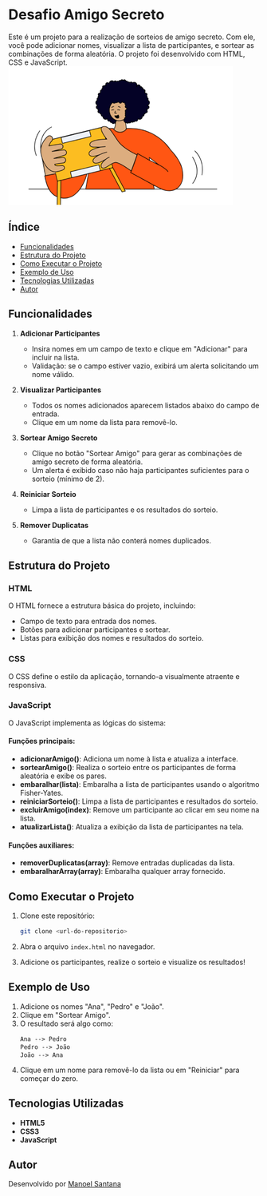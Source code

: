 # Desafio Amigo Secreto

Este é um projeto para a realização de sorteios de amigo secreto. Com ele, você pode adicionar nomes, visualizar a lista de participantes, e sortear as combinações de forma aleatória. O projeto foi desenvolvido com HTML, CSS e JavaScript.
![Amigo Secreto](./amigo-secreto.png)

## Índice

- <a href="#funcionalidades"> Funcionalidades</a>
- <a href="#estrutura-do-projeto"> Estrutura do Projeto</a>
- <a href="#como-executar-o-projeto"> Como Executar o Projeto</a>
- <a href="#exemplo-de-uso"> Exemplo de Uso</a>
- <a href="#tecnologias-utilizadas"> Tecnologias Utilizadas</a>
- <a href="#autor"> Autor</a>

## Funcionalidades

1. **Adicionar Participantes**

   - Insira nomes em um campo de texto e clique em "Adicionar" para incluir na lista.
   - Validação: se o campo estiver vazio, exibirá um alerta solicitando um nome válido.

2. **Visualizar Participantes**

   - Todos os nomes adicionados aparecem listados abaixo do campo de entrada.
   - Clique em um nome da lista para removê-lo.

3. **Sortear Amigo Secreto**

   - Clique no botão "Sortear Amigo" para gerar as combinações de amigo secreto de forma aleatória.
   - Um alerta é exibido caso não haja participantes suficientes para o sorteio (mínimo de 2).

4. **Reiniciar Sorteio**

   - Limpa a lista de participantes e os resultados do sorteio.

5. **Remover Duplicatas**
   - Garantia de que a lista não conterá nomes duplicados.

## Estrutura do Projeto

### HTML

O HTML fornece a estrutura básica do projeto, incluindo:

- Campo de texto para entrada dos nomes.
- Botões para adicionar participantes e sortear.
- Listas para exibição dos nomes e resultados do sorteio.

### CSS

O CSS define o estilo da aplicação, tornando-a visualmente atraente e responsiva.

### JavaScript

O JavaScript implementa as lógicas do sistema:

#### Funções principais:

- **adicionarAmigo()**: Adiciona um nome à lista e atualiza a interface.
- **sortearAmigo()**: Realiza o sorteio entre os participantes de forma aleatória e exibe os pares.
- **embaralhar(lista)**: Embaralha a lista de participantes usando o algoritmo Fisher-Yates.
- **reiniciarSorteio()**: Limpa a lista de participantes e resultados do sorteio.
- **excluirAmigo(index)**: Remove um participante ao clicar em seu nome na lista.
- **atualizarLista()**: Atualiza a exibição da lista de participantes na tela.

#### Funções auxiliares:

- **removerDuplicatas(array)**: Remove entradas duplicadas da lista.
- **embaralharArray(array)**: Embaralha qualquer array fornecido.

## Como Executar o Projeto

1. Clone este repositório:

   ```bash
   git clone <url-do-repositorio>
   ```

2. Abra o arquivo `index.html` no navegador.

3. Adicione os participantes, realize o sorteio e visualize os resultados!

## Exemplo de Uso

1. Adicione os nomes "Ana", "Pedro" e "João".
2. Clique em "Sortear Amigo".
3. O resultado será algo como:
   ```
   Ana --> Pedro
   Pedro --> João
   João --> Ana
   ```
4. Clique em um nome para removê-lo da lista ou em "Reiniciar" para começar do zero.

## Tecnologias Utilizadas

- **HTML5**
- **CSS3**
- **JavaScript**

## Autor

Desenvolvido por [Manoel Santana](https://www.linkedin.com/in/manoelvsantana/)

[def]: -funcionalidade
